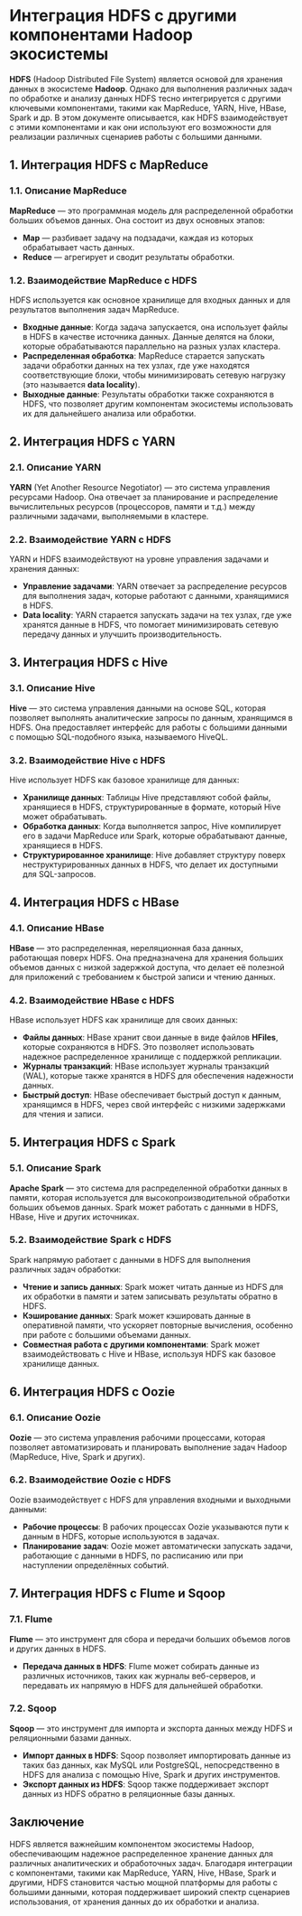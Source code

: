 # Интеграция HDFS с другими компонентами Hadoop экосистемы

**HDFS** (Hadoop Distributed File System) является основой для хранения данных в экосистеме **Hadoop**. Однако для выполнения различных задач по обработке и анализу данных HDFS тесно интегрируется с другими ключевыми компонентами, такими как MapReduce, YARN, Hive, HBase, Spark и др. В этом документе описывается, как HDFS взаимодействует с этими компонентами и как они используют его возможности для реализации различных сценариев работы с большими данными.

## 1. Интеграция HDFS с MapReduce

### 1.1. Описание MapReduce

**MapReduce** — это программная модель для распределенной обработки больших объемов данных. Она состоит из двух основных этапов:
- **Map** — разбивает задачу на подзадачи, каждая из которых обрабатывает часть данных.
- **Reduce** — агрегирует и сводит результаты обработки.

### 1.2. Взаимодействие MapReduce с HDFS

HDFS используется как основное хранилище для входных данных и для результатов выполнения задач MapReduce.

- **Входные данные**: Когда задача запускается, она использует файлы в HDFS в качестве источника данных. Данные делятся на блоки, которые обрабатываются параллельно на разных узлах кластера.
- **Распределенная обработка**: MapReduce старается запускать задачи обработки данных на тех узлах, где уже находятся соответствующие блоки, чтобы минимизировать сетевую нагрузку (это называется **data locality**).
- **Выходные данные**: Результаты обработки также сохраняются в HDFS, что позволяет другим компонентам экосистемы использовать их для дальнейшего анализа или обработки.

## 2. Интеграция HDFS с YARN

### 2.1. Описание YARN

**YARN** (Yet Another Resource Negotiator) — это система управления ресурсами Hadoop. Она отвечает за планирование и распределение вычислительных ресурсов (процессоров, памяти и т.д.) между различными задачами, выполняемыми в кластере.

### 2.2. Взаимодействие YARN с HDFS

YARN и HDFS взаимодействуют на уровне управления задачами и хранения данных:

- **Управление задачами**: YARN отвечает за распределение ресурсов для выполнения задач, которые работают с данными, хранящимися в HDFS.
- **Data locality**: YARN старается запускать задачи на тех узлах, где уже хранятся данные в HDFS, что помогает минимизировать сетевую передачу данных и улучшить производительность.
  
## 3. Интеграция HDFS с Hive

### 3.1. Описание Hive

**Hive** — это система управления данными на основе SQL, которая позволяет выполнять аналитические запросы по данным, хранящимся в HDFS. Она предоставляет интерфейс для работы с большими данными с помощью SQL-подобного языка, называемого HiveQL.

### 3.2. Взаимодействие Hive с HDFS

Hive использует HDFS как базовое хранилище для данных:

- **Хранилище данных**: Таблицы Hive представляют собой файлы, хранящиеся в HDFS, структурированные в формате, который Hive может обрабатывать.
- **Обработка данных**: Когда выполняется запрос, Hive компилирует его в задачи MapReduce или Spark, которые обрабатывают данные, хранящиеся в HDFS.
- **Структурированное хранилище**: Hive добавляет структуру поверх неструктурированных данных в HDFS, что делает их доступными для SQL-запросов.

## 4. Интеграция HDFS с HBase

### 4.1. Описание HBase

**HBase** — это распределенная, нереляционная база данных, работающая поверх HDFS. Она предназначена для хранения больших объемов данных с низкой задержкой доступа, что делает её полезной для приложений с требованием к быстрой записи и чтению данных.

### 4.2. Взаимодействие HBase с HDFS

HBase использует HDFS как хранилище для своих данных:

- **Файлы данных**: HBase хранит свои данные в виде файлов **HFiles**, которые сохраняются в HDFS. Это позволяет использовать надежное распределенное хранилище с поддержкой репликации.
- **Журналы транзакций**: HBase использует журналы транзакций (WAL), которые также хранятся в HDFS для обеспечения надежности данных.
- **Быстрый доступ**: HBase обеспечивает быстрый доступ к данным, хранящимся в HDFS, через свой интерфейс с низкими задержками для чтения и записи.

## 5. Интеграция HDFS с Spark

### 5.1. Описание Spark

**Apache Spark** — это система для распределенной обработки данных в памяти, которая используется для высокопроизводительной обработки больших объемов данных. Spark может работать с данными в HDFS, HBase, Hive и других источниках.

### 5.2. Взаимодействие Spark с HDFS

Spark напрямую работает с данными в HDFS для выполнения различных задач обработки:

- **Чтение и запись данных**: Spark может читать данные из HDFS для их обработки в памяти и затем записывать результаты обратно в HDFS.
- **Кэширование данных**: Spark может кэшировать данные в оперативной памяти, что ускоряет повторные вычисления, особенно при работе с большими объемами данных.
- **Совместная работа с другими компонентами**: Spark может взаимодействовать с Hive и HBase, используя HDFS как базовое хранилище данных.

## 6. Интеграция HDFS с Oozie

### 6.1. Описание Oozie

**Oozie** — это система управления рабочими процессами, которая позволяет автоматизировать и планировать выполнение задач Hadoop (MapReduce, Hive, Spark и других).

### 6.2. Взаимодействие Oozie с HDFS

Oozie взаимодействует с HDFS для управления входными и выходными данными:

- **Рабочие процессы**: В рабочих процессах Oozie указываются пути к данным в HDFS, которые используются в задачах.
- **Планирование задач**: Oozie может автоматически запускать задачи, работающие с данными в HDFS, по расписанию или при наступлении определённых событий.

## 7. Интеграция HDFS с Flume и Sqoop

### 7.1. Flume

**Flume** — это инструмент для сбора и передачи больших объемов логов и других данных в HDFS.

- **Передача данных в HDFS**: Flume может собирать данные из различных источников, таких как журналы веб-серверов, и передавать их напрямую в HDFS для дальнейшей обработки.

### 7.2. Sqoop

**Sqoop** — это инструмент для импорта и экспорта данных между HDFS и реляционными базами данных.

- **Импорт данных в HDFS**: Sqoop позволяет импортировать данные из таких баз данных, как MySQL или PostgreSQL, непосредственно в HDFS для анализа с помощью Hive, Spark и других инструментов.
- **Экспорт данных из HDFS**: Sqoop также поддерживает экспорт данных из HDFS обратно в реляционные базы данных.

## Заключение

HDFS является важнейшим компонентом экосистемы Hadoop, обеспечивающим надежное распределенное хранение данных для различных аналитических и обработочных задач. Благодаря интеграции с компонентами, такими как MapReduce, YARN, Hive, HBase, Spark и другими, HDFS становится частью мощной платформы для работы с большими данными, которая поддерживает широкий спектр сценариев использования, от хранения данных до их обработки и анализа.

